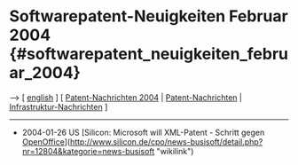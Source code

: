 # Softwarepatent-Neuigkeiten Februar 2004 {#softwarepatent_neuigkeiten_februar_2004}

\--\> \[ [ english](Swpatcnino0401En "wikilink") \] \[ [
Patent-Nachrichten 2004](Swpatcnino04De "wikilink") \| [
Patent-Nachrichten](SwpatcninoDe "wikilink") \| [
Infrastruktur-Nachrichten](FfiinewsDe "wikilink") \]

------------------------------------------------------------------------

-   2004-01-26 US [Silicon: Microsoft will XML-Patent - Schritt gegen
    [OpenOffice](OpenOffice "wikilink")](http://www.silicon.de/cpo/news-busisoft/detail.php?nr=12804&kategorie=news-busisoft "wikilink")

